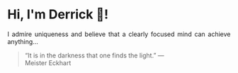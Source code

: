 # Hi, I'm Derrick 👋!
<p align="justify">I admire uniqueness and believe that a clearly focused mind can achieve anything...</p> 
<!-- #quote-start -->
<blockquote>&ldquo;It is in the darkness that one finds the light.&rdquo; &mdash; <footer>Meister Eckhart</footer></blockquote>
<!-- #quote-end -->
